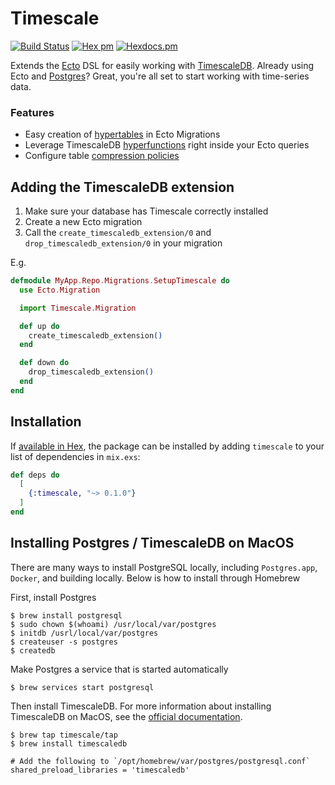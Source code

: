 # Timescale

[![Build Status](https://github.com/davydog187/timescale/workflows/CI/badge.svg?branch=main)](https://github.com/davydog187/timescale/actions) [![Hex pm](https://img.shields.io/hexpm/v/timescale.svg?style=flat)](https://hex.pm/packages/timescale) [![Hexdocs.pm](https://img.shields.io/badge/hex-docs-lightgreen.svg)](https://hexdocs.pm/timescale/)

<!-- MDOC !-->

Extends the [Ecto](https://hexdocs.pm/ecto/Ecto.html) DSL for easily working with [TimescaleDB](https://docs.timescale.com/). Already using Ecto and [Postgres](https://hexdocs.pm/ecto_sql/Ecto.Adapters.Postgres.html)? Great, you're all set to start working with time-series data.

### Features

- Easy creation of [hypertables](https://docs.timescale.com/api/latest/hypertable/) in Ecto Migrations
- Leverage TimescaleDB [hyperfunctions](https://docs.timescale.com/api/latest/hyperfunctions/) right inside your Ecto queries
- Configure table [compression policies](https://docs.timescale.com/api/latest/compression/)

## Adding the TimescaleDB extension

1. Make sure your database has Timescale correctly installed
2. Create a new Ecto migration
3. Call the `create_timescaledb_extension/0` and `drop_timescaledb_extension/0` in your migration

E.g.

```elixir
defmodule MyApp.Repo.Migrations.SetupTimescale do
  use Ecto.Migration

  import Timescale.Migration

  def up do
    create_timescaledb_extension()
  end

  def down do
    drop_timescaledb_extension()
  end
end
```

## Installation

If [available in Hex](https://hex.pm/docs/publish), the package can be installed
by adding `timescale` to your list of dependencies in `mix.exs`:

```elixir
def deps do
  [
    {:timescale, "~> 0.1.0"}
  ]
end
```

## Installing Postgres / TimescaleDB on MacOS

There are many ways to install PostgreSQL locally, including `Postgres.app`, `Docker`, and building locally. Below is how to install through Homebrew

First, install Postgres

```shell
$ brew install postgresql
$ sudo chown $(whoami) /usr/local/var/postgres
$ initdb /usrl/local/var/postgres
$ createuser -s postgres
$ createdb
```

Make Postgres a service that is started automatically

```shell
$ brew services start postgresql
```

Then install TimescaleDB. For more information about installing TimescaleDB on MacOS, see the [official documentation](https://docs.timescale.com/install/latest/self-hosted/installation-macos/#install-self-hosted-timescaledb-using-homebrew).

```shell
$ brew tap timescale/tap
$ brew install timescaledb

# Add the following to `/opt/homebrew/var/postgres/postgresql.conf`
shared_preload_libraries = 'timescaledb'
```
